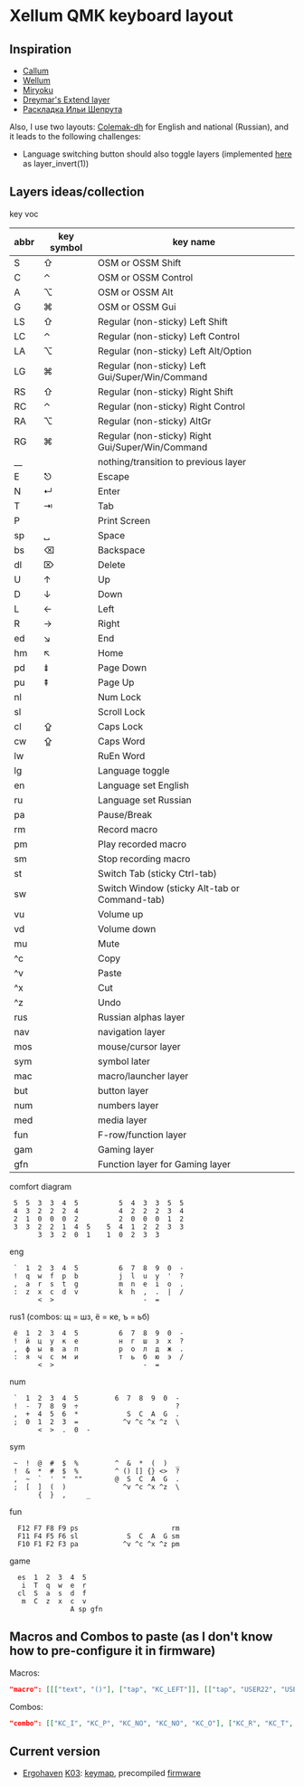 # Xellum QMK keyboard layout

## Inspiration

- [Callum](https://github.com/callum-oakley/qmk_firmware/tree/master/users/callum)
- [Wellum](https://github.com/braindefender/wellum)
- [Miryoku](https://github.com/manna-harbour/miryoku)
- [Dreymar's Extend layer](https://dreymar.colemak.org/layers-extend.html)
- [Раскладка Ильи Шепрута](https://optozorax.github.io/p/my-keyboard-layout/)

Also, I use two layouts: [Colemak-dh](https://colemakmods.github.io/mod-dh/) for English and national (Russian), and it leads to the following challenges:

- Language switching button should also toggle layers (implemented [here](https://github.com/xelorr/xellum/blob/vial/keyboards/ergohaven/ergohaven_ruen.c#L20-L36) as layer_invert(1))

## Layers ideas/collection


key voc

| abbr | key symbol | key name |
| ---- | ---------- | -------- |
| S | ⇧ | OSM or OSSM Shift |
| C | ⌃ | OSM or OSSM Control |
| A | ⌥ | OSM or OSSM Alt |
| G | ⌘ | OSM or OSSM Gui |
| LS | ⇧ | Regular (non-sticky) Left Shift |
| LC | ⌃ | Regular (non-sticky) Left Control |
| LA | ⌥ | Regular (non-sticky) Left Alt/Option |
| LG | ⌘ | Regular (non-sticky) Left Gui/Super/Win/Command |
| RS | ⇧ | Regular (non-sticky) Right Shift |
| RC | ⌃ | Regular (non-sticky) Right Control |
| RA | ⌥ | Regular (non-sticky) AltGr |
| RG | ⌘ | Regular (non-sticky) Right Gui/Super/Win/Command |
| __ | | nothing/transition to previous layer |
| E | ⎋ | Escape |
| N | ↵ | Enter |
| T | ⇥ | Tab |
| P | | Print Screen |
| sp | ␣ | Space |
| bs | ⌫ | Backspace |
| dl | ⌦ | Delete |
| U | ↑ | Up |
| D | ↓ | Down |
| L | ← | Left |
| R | → | Right |
| ed | ↘ | End |
| hm | ↖ | Home |
| pd | ⇟ | Page Down |
| pu | ⇞ | Page Up |
| nl | | Num Lock |
| sl | | Scroll Lock |
| cl | ⇪ | Caps Lock |
| cw | ⇪ | Caps Word |
| lw | | RuEn Word |
| lg | | Language toggle |
| en | | Language set English |
| ru | | Language set Russian |
| pa | | Pause/Break |
| rm | | Record macro |
| pm | | Play recorded macro |
| sm | | Stop recording macro |
| st | | Switch Tab (sticky Ctrl-tab) |
| sw | | Switch Window (sticky Alt-tab or Command-tab) || eng | | English alphas layer |
| vu | | Volume up |
| vd | | Volume down |
| mu | | Mute |
| ^c | | Copy |
| ^v | | Paste |
| ^x | | Cut |
| ^z | | Undo |
| rus | | Russian alphas layer |
| nav | | navigation layer |
| mos | | mouse/cursor layer |
| sym | | symbol later |
| mac | | macro/launcher layer |
| but | | button layer |
| num | | numbers layer |
| med | | media layer |
| fun | | F-row/function layer |
| gam | | Gaming layer |
| gfn | | Function layer for Gaming layer |

comfort diagram
```
 5  5  3  3  4  5          5  4  3  3  5  5
 4  3  2  2  2  4          4  2  2  2  3  4
 2  1  0  0  0  2          2  0  0  0  1  2
 3  3  2  2  1  4  5    5  4  1  2  2  3  3
       3  3  2  0  1    1  0  2  3  3
```

eng
```
 `  1  2  3  4  5          6  7  8  9  0  -
 !  q  w  f  p  b          j  l  u  y  '  ?
 ,  a  r  s  t  g          m  n  e  i  o  .
 :  z  x  c  d  v          k  h  ,  .  |  /
       <  >                      -  =
```

rus1 (combos: щ = шз, ё = ке, ъ = ьб)
```
 ё  1  2  3  4  5          6  7  8  9  0  -
 !  й  ц  у  к  е          н  г  ш  з  х  ?
 ,  ф  ы  в  а  п          р  о  л  д  ж  .
 :  я  ч  с  м  и          т  ь  б  ю  э  /
       <  >                      -  =
```

num
```
 `  1  2  3  4  5         6  7  8  9  0  -
 !  -  7  8  9  ÷                        ?
 ,  +  4  5  6  *            S  C  A  G  .
 ;  0  1  2  3  =           ^v ^c ^x ^z  \
       <  >  .  0  -                
```

sym
```
 ~  !  @  #  $  %         ^  &  *  (  )  _
 !  &  *  #  $  %         ^ () [] {} <>  ?
 ,  ~  `  '  "  ""        @  S  C  A  G  .
 ;  [  ]  (  )              ^v ^c ^x ^z  \
       {  }  ,     _                
```

fun
```
  F12 F7 F8 F9 ps                       rm
  F11 F4 F5 F6 sl            S  C  A  G sm
  F10 F1 F2 F3 pa           ^v ^c ^x ^z pm
```

game
```
  es  1  2  3  4  5
   i  T  q  w  e  r
  cl  S  a  s  d  f
   m  C  z  x  c  v
               A sp gfn
```

## Macros and Combos to paste (as I don't know how to pre-configure it in firmware)

Macros:
```json
"macro": [[["text", "()"], ["tap", "KC_LEFT"]], [["tap", "USER22", "USER23", "KC_LEFT"]], [["tap", "USER24", "USER25", "KC_LEFT"]], [["tap", "USER26", "USER27", "KC_LEFT"]], [["tap", "LSFT(KC_1)", "KC_SPACE", "OSM(MOD_LSFT)"]], [["tap", "USER20", "KC_SPACE", "OSM(MOD_LSFT)"]], [["tap", "USER16", "KC_SPACE"]], [["tap", "USER15", "KC_SPACE", "OSM(MOD_LSFT)"]], [["tap", "USER18", "KC_SPACE"]], [["tap", "USER19", "USER19", "KC_LEFT"]], [["tap", "KC_LGUI"], ["delay", 200], ["text", "Terminal"], ["delay", 200], ["tap", "KC_ENTER"]], [["tap", "KC_LGUI"], ["delay", 200], ["text", "Files"], ["delay", 200], ["tap", "KC_ENTER"]], [["tap", "KC_LGUI"], ["delay", 200], ["text", "Sublime Text"], ["delay", 200], ["tap", "KC_ENTER"]], [["tap", "KC_LGUI"], ["delay", 200], ["text", "Browser"], ["delay", 200], ["tap", "KC_ENTER"]], [["tap", "KC_LGUI"], ["delay", 200], ["text", "Calculator"], ["delay", 200], ["tap", "KC_ENTER"]], [["tap", "KC_LGUI"], ["delay", 200], ["text", "Vial"], ["delay", 200], ["tap", "KC_ENTER"]], [["tap", "KC_LGUI"], ["delay", 200], ["text", "Outlook"], ["delay", 200], ["tap", "KC_ENTER"]], [["tap", "KC_LGUI"], ["delay", 200], ["text", "Telegram"], ["delay", 200], ["tap", "KC_ENTER"]], [["tap", "KC_LGUI"], ["delay", 200], ["text", "Excel"], ["delay", 200], ["tap", "KC_ENTER"]], [["tap", "KC_LGUI"], ["delay", 200], ["text", "Visual Studio Code"], ["delay", 200], ["tap", "KC_ENTER"]], [["tap", "LGUI(KC_R)"], ["delay", 500], ["text", "shutdown -s -f -t 00"], ["delay", 100], ["tap", "KC_ENTER"]], [["tap", "LGUI(KC_R)"], ["delay", 500], ["text", "shutdown -r -f -t 00"], ["delay", 100], ["tap", "KC_ENTER"]], [], [], [], [["tap", "KC_DOWN", "KC_DOWN", "KC_DOWN"], ["delay", 100], ["text", "some useless pass 1"], ["tap", "KC_ENTER"]], [["text", "some useless pass 2"], ["tap", "KC_ENTER"]], [], [], [["text", "https://monkeytype.com/"], ["tap", "KC_ENTER"]], [], [], [], [], [], [], [], [], [], [], [], [], [], [], [], [], [], [], [], [], [], [], [], [], [], [], [], [], [], [], [], [], [], [], [], [], [], [], [], [], [], [], [], [], [], [], [], [], [], [], [], [], [], [], [], [], [], [], [], [], [], [], [], [], [], [], [], [], [], [], [], [], [], [], [], [], [], [], []]
```

Combos:
```json
"combo": [["KC_I", "KC_P", "KC_NO", "KC_NO", "KC_O"], ["KC_R", "KC_T", "KC_NO", "KC_NO", "KC_GRAVE"], ["KC_M", "KC_COMMA", "KC_NO", "KC_NO", "KC_RBRACKET"], ["KC_NO", "KC_NO", "KC_NO", "KC_NO", "KC_NO"], ["KC_NO", "KC_NO", "KC_NO", "KC_NO", "KC_NO"], ["KC_NO", "KC_NO", "KC_NO", "KC_NO", "KC_NO"], ["KC_NO", "KC_NO", "KC_NO", "KC_NO", "KC_NO"], ["KC_NO", "KC_NO", "KC_NO", "KC_NO", "KC_NO"], ["KC_NO", "KC_NO", "KC_NO", "KC_NO", "KC_NO"], ["KC_NO", "KC_NO", "KC_NO", "KC_NO", "KC_NO"], ["KC_NO", "KC_NO", "KC_NO", "KC_NO", "KC_NO"], ["KC_NO", "KC_NO", "KC_NO", "KC_NO", "KC_NO"], ["KC_NO", "KC_NO", "KC_NO", "KC_NO", "KC_NO"], ["KC_NO", "KC_NO", "KC_NO", "KC_NO", "KC_NO"], ["KC_NO", "KC_NO", "KC_NO", "KC_NO", "KC_NO"], ["KC_NO", "KC_NO", "KC_NO", "KC_NO", "KC_NO"], ["KC_NO", "KC_NO", "KC_NO", "KC_NO", "KC_NO"], ["KC_NO", "KC_NO", "KC_NO", "KC_NO", "KC_NO"], ["KC_NO", "KC_NO", "KC_NO", "KC_NO", "KC_NO"], ["KC_NO", "KC_NO", "KC_NO", "KC_NO", "KC_NO"], ["KC_NO", "KC_NO", "KC_NO", "KC_NO", "KC_NO"], ["KC_NO", "KC_NO", "KC_NO", "KC_NO", "KC_NO"], ["KC_NO", "KC_NO", "KC_NO", "KC_NO", "KC_NO"], ["KC_NO", "KC_NO", "KC_NO", "KC_NO", "KC_NO"], ["KC_NO", "KC_NO", "KC_NO", "KC_NO", "KC_NO"], ["KC_NO", "KC_NO", "KC_NO", "KC_NO", "KC_NO"], ["KC_NO", "KC_NO", "KC_NO", "KC_NO", "KC_NO"], ["KC_NO", "KC_NO", "KC_NO", "KC_NO", "KC_NO"], ["KC_NO", "KC_NO", "KC_NO", "KC_NO", "KC_NO"], ["KC_NO", "KC_NO", "KC_NO", "KC_NO", "KC_NO"], ["KC_NO", "KC_NO", "KC_NO", "KC_NO", "KC_NO"], ["KC_NO", "KC_NO", "KC_NO", "KC_NO", "KC_NO"]]
```

## Current version

- [Ergohaven](https://ergohaven.xyz/) [K03](https://ergohaven.xyz/k03): [keymap](./keyboards/ergohaven/k03/keymaps/miryoku/keymap.c), precompiled [firmware](https://github.com/XelorR/xellum/releases/download/latest/ergohaven_k03_miryoku.uf2)
